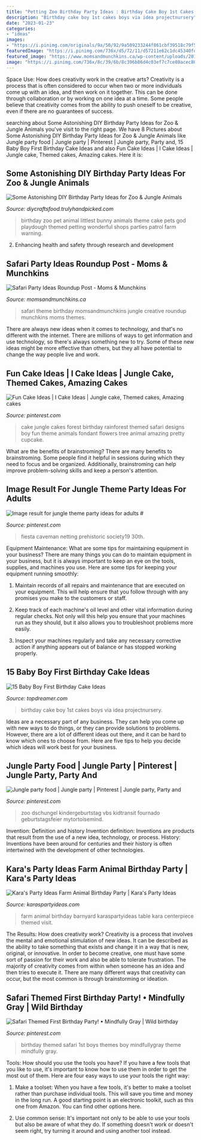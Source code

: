 ```yaml
---
title: "Petting Zoo Birthday Party Ideas : Birthday Cake Boy 1st Cakes Boys Via Idea Projectnursery"
description: "Birthday cake boy 1st cakes boys via idea projectnursery"
date: "2023-01-23"
categories:
- "ideas"
images:
- "https://i.pinimg.com/originals/9a/50/92/9a509233244f861cbf39518c79f56858.jpg"
featuredImage: "https://i.pinimg.com/736x/d5/72/11/d57211e62c1dc45340fd22798cf791fb.jpg"
featured_image: "https://www.momsandmunchkins.ca/wp-content/uploads/2013/09/safari-party-slider.jpg"
image: "https://i.pinimg.com/736x/8c/39/6b/8c396b86d4c03ef7c7ce08acec802bbe--safari-party-foods-animal-themed-party-food.jpg?b=t"
---
```



Space Use: How does creativity work in the creative arts?
Creativity is a process that is often considered to occur when two or more individuals come up with an idea, and then work on it together. This can be done through collaboration or by working on one idea at a time. Some people believe that creativity comes from the ability to push oneself to be creative, even if there are no guarantees of success.

	

		
searching about Some Astonishing DIY Birthday Party Ideas for Zoo &amp; Jungle Animals you've visit to the right page. We have 8 Pictures about Some Astonishing DIY Birthday Party Ideas for Zoo &amp; Jungle Animals like Jungle party food | Jungle party | Pinterest | Jungle party, Party and, 15 Baby Boy First Birthday Cake Ideas and also Fun Cake Ideas | I Cake Ideas | Jungle cake, Themed cakes, Amazing cakes. Here it is:
		
    
## Some Astonishing DIY Birthday Party Ideas For Zoo &amp; Jungle Animals

<img loading=lazy src="http://diycraftsfood.trulyhandpicked.com/wp-content/uploads/2016/06/Animal-birthday-party_k8.jpg" onerror="this.onerror=null;this.src='https://tse1.mm.bing.net/th?id=OIP.Zn5dkjbl3qtxYZLmeVX8GgHaLI&amp;pid=15.1';" alt="Some Astonishing DIY Birthday Party Ideas for Zoo &amp; Jungle Animals">

_Source: diycraftsfood.trulyhandpicked.com_

>birthday zoo pet animal littlest bunny animals theme cake pets god playdough themed petting wonderful shops parties patrol farm warning. 

	

2. Enhancing health and safety through research and development 

    
## Safari Party Ideas Roundup Post - Moms &amp; Munchkins

<img loading=lazy src="https://www.momsandmunchkins.ca/wp-content/uploads/2013/09/safari-party-slider.jpg" onerror="this.onerror=null;this.src='https://tse2.mm.bing.net/th?id=OIP.P3ORIz5y0HMyGbVaSE4S9AHaEL&amp;pid=15.1';" alt="Safari Party Ideas Roundup Post - Moms &amp; Munchkins">

_Source: momsandmunchkins.ca_

>safari theme birthday momsandmunchkins jungle creative roundup munchkins moms themes. 

	

There are always new ideas when it comes to technology, and that's no different with the internet. There are millions of ways to get information and use technology, so there's always something new to try. Some of these new ideas might be more effective than others, but they all have potential to change the way people live and work.

    
## Fun Cake Ideas | I Cake Ideas | Jungle Cake, Themed Cakes, Amazing Cakes

<img loading=lazy src="https://i.pinimg.com/originals/9a/50/92/9a509233244f861cbf39518c79f56858.jpg" onerror="this.onerror=null;this.src='https://tse4.mm.bing.net/th?id=OIP.f6x2Qgk09foGnOz4pWA8NgHaJ4&amp;pid=15.1';" alt="Fun Cake Ideas | I Cake Ideas | Jungle cake, Themed cakes, Amazing cakes">

_Source: pinterest.com_

>cake jungle cakes forest birthday rainforest themed safari designs boy fun theme animals fondant flowers tree animal amazing pretty cupcake. 

	

What are the benefits of brainstroming?
There are many benefits to brainstroming. Some people find it helpful in sessions during which they need to focus and be organized. Additionally, brainstroming can help improve problem-solving skills and keep a person's attention.

    
## Image Result For Jungle Theme Party Ideas For Adults #

<img loading=lazy src="https://i.pinimg.com/736x/d5/72/11/d57211e62c1dc45340fd22798cf791fb.jpg" onerror="this.onerror=null;this.src='https://tse4.mm.bing.net/th?id=OIP.lUCYjGe63sFarnx6NqdqHwHaJ4&amp;pid=15.1';" alt="Image result for jungle theme party ideas for adults #">

_Source: pinterest.com_

>fiesta caveman netting prehistoric society19 30th. 

	

Equipment Maintenance: What are some tips for maintaining equipment in your business?
There are many things you can do to maintain equipment in your business, but it is always important to keep an eye on the tools, supplies, and machines you use. Here are some tips for keeping your equipment running smoothly:
1. Maintain records of all repairs and maintenance that are executed on your equipment. This will help ensure that you follow through with any promises you make to the customers or staff.

2. Keep track of each machine's oil level and other vital information during regular checks. Not only will this help you ensure that your machines run as they should, but it also allows you to troubleshoot problems more easily.

3. Inspect your machines regularly and take any necessary corrective action if anything appears out of balance or has stopped working properly.

    
## 15 Baby Boy First Birthday Cake Ideas

<img loading=lazy src="http://www.topdreamer.com/wp-content/uploads/2014/10/e55cf729f5227f9a41dce30f11779fe5.jpg" onerror="this.onerror=null;this.src='https://tse1.mm.bing.net/th?id=OIP.8rR66wnDCgnxsAA820CjbAHaLH&amp;pid=15.1';" alt="15 Baby Boy First Birthday Cake Ideas">

_Source: topdreamer.com_

>birthday cake boy 1st cakes boys via idea projectnursery. 

	

Ideas are a necessary part of any business. They can help you come up with new ways to do things, or they can provide solutions to problems. However, there are a lot of different ideas out there, and it can be hard to know which ones to choose from. Here are five tips to help you decide which ideas will work best for your business.

    
## Jungle Party Food | Jungle Party | Pinterest | Jungle Party, Party And

<img loading=lazy src="https://i.pinimg.com/736x/8c/39/6b/8c396b86d4c03ef7c7ce08acec802bbe--safari-party-foods-animal-themed-party-food.jpg?b=t" onerror="this.onerror=null;this.src='https://tse3.mm.bing.net/th?id=OIP.y-ERjIgPGOiUsHflbUA1TQHaJ6&amp;pid=15.1';" alt="Jungle party food | Jungle party | Pinterest | Jungle party, Party and">

_Source: pinterest.com_

>zoo dschungel kindergeburtstag vbs kidtransit fournado geburtstagsfeier mytortoisemind. 

	

Invention: Definition and history
Invention definition: Inventions are products that result from the use of a new idea, technology, or process. History: Inventions have been around for centuries and their history is often intertwined with the development of other technologies.

    
## Kara&#039;s Party Ideas Farm Animal Birthday Party | Kara&#039;s Party Ideas

<img loading=lazy src="https://karaspartyideas.com/wp-content/uploads/2018/11/Farm-Animal-Birthday-Party-via-Karas-Party-Ideas-KarasPartyIdeas.com14.jpeg" onerror="this.onerror=null;this.src='https://tse3.mm.bing.net/th?id=OIP.KkLxrDF5pSJCkmBdvt_8GwHaLH&amp;pid=15.1';" alt="Kara&#039;s Party Ideas Farm Animal Birthday Party | Kara&#039;s Party Ideas">

_Source: karaspartyideas.com_

>farm animal birthday barnyard karaspartyideas table kara centerpiece themed visit. 

	

The Results: How does creativity work?
Creativity is a process that involves the mental and emotional stimulation of new ideas. It can be described as the ability to take something that exists and change it in a way that is new, original, or innovative. In order to become creative, one must have some sort of passion for their work and also be able to tolerate frustration. The majority of creativity comes from within when someone has an idea and then tries to execute it. There are many different ways that creativity can occur, but the most common is through brainstorming or ideation.

    
## Safari Themed First Birthday Party! • Mindfully Gray | Wild Birthday

<img loading=lazy src="https://i.pinimg.com/736x/c3/69/61/c36961144e343a895c7b95e41242b08d.jpg" onerror="this.onerror=null;this.src='https://tse4.mm.bing.net/th?id=OIP.vhxKPO3ANr7winSaPrDxRAHaLH&amp;pid=15.1';" alt="Safari Themed First Birthday Party! • Mindfully Gray | Wild birthday">

_Source: pinterest.com_

>birthday themed safari 1st boys themes boy mindfullygray theme mindfully gray. 

	

Tools: How should you use the tools you have?
If you have a few tools that you like to use, it's important to know how to use them in order to get the most out of them. Here are four easy ways to use your tools the right way:
1) Make a toolset: When you have a few tools, it's better to make a toolset rather than purchase individual tools. This will save you time and money in the long run. A good starting point is an electronic toolkit, such as this one from Amazon. You can find other options here.

2) Use common sense: It's important not only to be able to use your tools but also be aware of what they do. If something doesn't work or doesn't seem right, try turning it around and using another tool instead.

